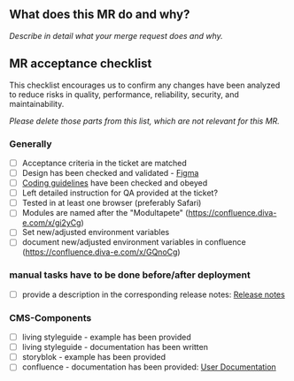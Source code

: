 ## What does this MR do and why?

_Describe in detail what your merge request does and why._

<!--
Please keep this description updated with any discussion that takes place so
that reviewers can understand your intent. Keeping the description updated is
especially important if they didn't participate in the discussion.
-->

## MR acceptance checklist

This checklist encourages us to confirm any changes have been analyzed to reduce risks in quality, performance, reliability, security, and maintainability. 

_Please delete those parts from this list, which are not relevant for this MR._

### Generally
* [ ] Acceptance criteria in the ticket are matched
* [ ] Design has been checked and validated - [Figma](https://www.figma.com/files/938809219370854980/project/28851272/Corporate-Website?fuid=1016686159573203776)
* [ ] [Coding guidelines](https://confluence.diva-e.com/x/zEF-CQ) have been checked and obeyed
* [ ] Left detailed instruction for QA provided at the ticket?
* [ ] Tested in at least one browser (preferably Safari)
* [ ] Modules are named after the "Modultapete" (https://confluence.diva-e.com/x/gi2yCg)
* [ ] Set new/adjusted environment variables
* [ ] document new/adjusted environment variables in confluence (https://confluence.diva-e.com/x/GQnoCg)

### manual tasks have to be done before/after deployment
* [ ] provide a description in the corresponding release notes: [Release notes](https://confluence.diva-e.com/x/wDt-CQ)

### CMS-Components
* [ ] living styleguide - example has been provided
* [ ] living styleguide - documentation has been written
* [ ] storyblok - example has been provided
* [ ] confluence - documentation has been provided: [User Documentation](https://confluence.diva-e.com/x/Az9-CQ)
